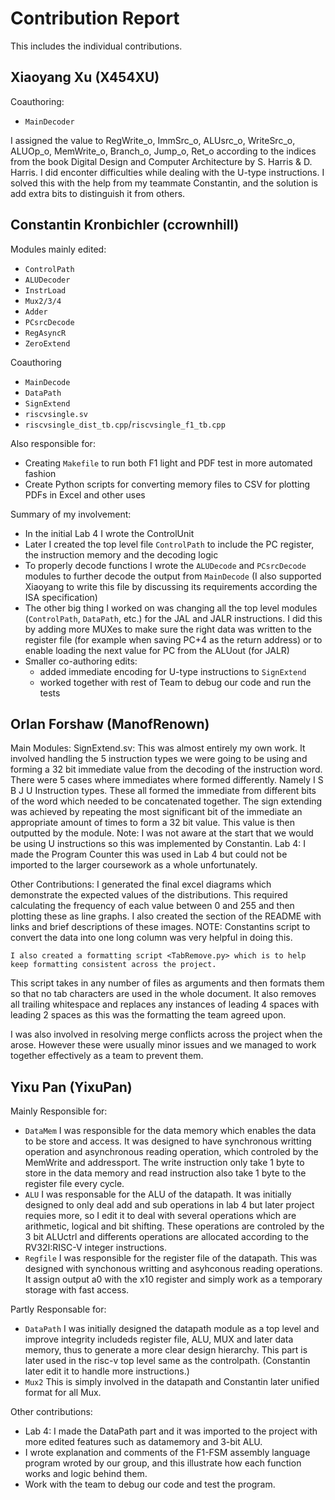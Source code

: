 # Contribution Report

This includes the individual contributions.

## Xiaoyang Xu (X454XU)

Coauthoring:

* `MainDecoder`

I assigned the value to RegWrite_o, ImmSrc_o, ALUsrc_o, WriteSrc_o, ALUOp_o, MemWrite_o, Branch_o, Jump_o, Ret_o according to the indices from the book Digital Design and Computer Architecture by S. Harris & D. Harris. I did enconter difficulties while dealing with the U-type instructions. I solved this with the help from my teammate Constantin, and the solution is add extra bits to distinguish it from others.  

## Constantin Kronbichler (ccrownhill)

Modules mainly edited:

* `ControlPath`
* `ALUDecoder`
* `InstrLoad`
* `Mux2/3/4`
* `Adder`
* `PCsrcDecode`
* `RegAsyncR`
* `ZeroExtend`

Coauthoring

* `MainDecode`
* `DataPath`
* `SignExtend`
* `riscvsingle.sv`
* `riscvsingle_dist_tb.cpp`/`riscvsingle_f1_tb.cpp`

Also responsible for:

* Creating `Makefile` to run both F1 light and PDF test in more automated fashion
* Create Python scripts for converting memory files to CSV for plotting PDFs in Excel and other uses

Summary of my involvement:

* In the initial Lab 4 I wrote the ControlUnit
* Later I created the top level file `ControlPath` to include the PC register, the instruction memory and the decoding logic
* To properly decode functions I wrote the `ALUDecode` and `PCsrcDecode` modules to further decode the output from `MainDecode` (I also supported Xiaoyang to write this file by discussing its requirements according the ISA specification)
* The other big thing I worked on was changing all the top level modules (`ControlPath`, `DataPath`, etc.) for the JAL and JALR instructions.
I did this by adding more MUXes to make sure the right data was written to the register file
(for example when saving PC+4 as the return address) or to enable loading
the next value for PC from the ALUout (for JALR)
* Smaller co-authoring edits:
	* added immediate encoding for U-type instructions to `SignExtend`
	* worked together with rest of Team to debug our code and run the tests


## Orlan Forshaw (ManofRenown)
Main Modules:
SignExtend.sv:
	This was almost entirely my own work. It involved handling the 5 instruction types we were going to be using and forming a 32 bit immediate value from the decoding of the instruction word. 
  There were 5 cases where immediates where formed differently. Namely I S B J U Instruction types. 
  These all formed the immediate from different bits of the word which needed to be concatenated together. 
  The sign extending was achieved by repeating the most significant bit of the immediate an appropriate amount of times to form a 32 bit value. This value is then outputted by the module.
		Note: I was not aware at the start that we would be using U instructions so this was implemented by Constantin.
Lab 4: I made the Program Counter 
	this was used in Lab 4 but could not be imported to the larger coursework as a whole unfortunately.
	
Other Contributions:
	I generated the final excel diagrams which demonstrate the expected values of the distributions. 
  This required calculating the frequency of each value between 0 and 255 and then plotting these as line graphs.
  I also created the section of the README with links and brief descriptions of these images. 
		NOTE: Constantins script to convert the data into one long column was very helpful in doing this.

	I also created a formatting script <TabRemove.py> which is to help keep formatting consistent across the project. 
  This script takes in any number of files as arguments and then formats them so that no tab characters are used in the whole document. 
  It also removes all trailing whitespace and replaces any instances of leading 4 spaces with leading 2 spaces as this was the formatting the team agreed upon.
  
  I was also involved in resolving merge conflicts across the project when the arose. 
  However these were usually minor issues and we managed to work together effectively as a team to prevent them.


## Yixu Pan (YixuPan)

Mainly Responsible for:

* `DataMem`
  I was responsible for the data memory which enables the data to be store and access. It was designed to have synchronous writting operation and asynchronous reading operation, which controled by the MemWrite and addressport. The write instruction only take 1 byte to store in the data memory and read instruction also take 1 byte to the register file every cycle.
* `ALU`
  I was responsable for the ALU of the datapath. It was initially designed to only deal add and sub operations in lab 4 but later project requies more, so I edit it to deal with several operations which are arithmetic, logical and bit shifting. These operations are controled by the 3 bit ALUctrl and differents operations are allocated according to the RV32I:RISC-V integer instructions.
* `Regfile`
  I was responsible for the register file of the datapath. This was designed with synchonous writting and asyhconous reading operations. It assign output a0 with the x10 register and simply work as a temporary storage with fast access.

Partly Responsable for:

* `DataPath`
  I was initially designed the datapath module as a top level and improve integrity includeds register file, ALU, MUX and later data memory, thus to generate a more clear design hierarchy. This part is later used in the risc-v top level same as the controlpath. (Constantin later edit it to handle more instructions.)
* `Mux2`
  This is simply involved in the datapath and Constantin later unified format for all Mux.

Other contributions:

* Lab 4: I made the DataPath part and it was imported to the project with more edited features such as datamemory and 3-bit ALU.
* I wrote explanation and comments of the F1-FSM assembly language program wroted by our group, and this illustrate how each function works and logic behind them. 
* Work with the team to debug our code and test the program.
